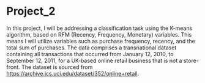 # Project_2
In this project, I will be addressing a classification task using the K-means algorithm, based on RFM (Recency, Frequency, Monetary) variables. 
This means I will utilize variables such as purchase frequency, recency, and the total sum of purchases. 
The data comprises a transnational dataset containing all transactions that occurred from January 12, 2010, to September 12, 2011, for a UK-based online retail business that is not a store-front. 
The dataset is sourced from https://archive.ics.uci.edu/dataset/352/online+retail.
